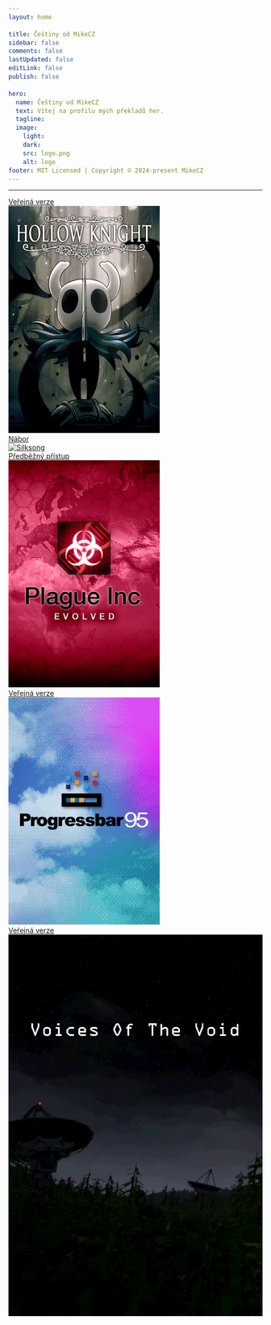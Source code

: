 ```yaml
---
layout: home

title: Češtiny od MikeCZ
sidebar: false
comments: false
lastUpdated: false
editLink: false
publish: false

hero:
  name: Češtiny od MikeCZ
  text: Vítej na profilu mých překladů her.
  tagline:
  image:
    light:
    dark:
    src: logo.png
    alt: logo
footer: MIT Licensed | Copyright © 2024-present MikeCZ
---
```

<hr>

<div class="status">
  <div class="mikecz">
    <a href="readme/hollow" class="card card-public">
      <div class="label label-public">Veřejná verze</div>
      <img src="https://raw.githubusercontent.com/MikeCZ23/mikecz23.github.io/main/public/hollow.jpg" alt="Hollow">
    </a>
    <a href="readme/silksong" class="card card-wip">
      <div class="label label-wip">Nábor</div>
      <img src="https://cdn.cloudflare.steamstatic.com/steam/apps/1030300/library_600x900_2x.jpg" alt="Silksong">
    </a>
    <a href="readme/plague" class="card card-early">
      <div class="label label-early">Předběžný přístup</div>
      <img src="https://raw.githubusercontent.com/MikeCZ23/mikecz23.github.io/main/public/plague.jpg" alt="Plague">
    </a>
    <a href="readme/progressbar95" class="card card-public">
      <div class="label label-public">Veřejná verze</div>
      <img src="https://raw.githubusercontent.com/MikeCZ23/mikecz23.github.io/main/public/progress.jpg" alt="Progress">
    </a>
    <a href="readme/VotV" class="card card-public">
      <div class="label label-public">Veřejná verze</div>
      <img src="https://raw.githubusercontent.com/MikeCZ23/mikecz23.github.io/main/public/voice.png" alt="Voice">
    </a>
  </div>
</div>

